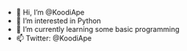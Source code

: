 - 👋 Hi, I’m @KoodiApe
- 👀 I’m interested in Python
- 🌱 I’m currently learning some basic programming
- 📫 Twitter: @KoodiApe

<!---
KoodiApe/KoodiApe is a ✨ special ✨ repository because its `README.md` (this file) appears on your GitHub profile.
You can click the Preview link to take a look at your changes.
--->
